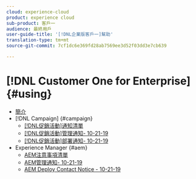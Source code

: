 ```yaml
---
cloud: experience-cloud
product: experience cloud
sub-product: 客戶一
audience: 最終用戶
user-guide-title: '[!DNL企業版客戶一]幫助'
translation-type: tm+mt
source-git-commit: 7cf1dc6e369fd28ab7569ee3d52f03dd3e7cb639

---
```



# [!DNL Customer One for Enterprise] {#using}

+ [簡介](home.md)
+ [!DNL Campaign] {#campaign}
   + [[!DNL促銷活動]通知清單](campaign-list.md)
   + [[!DNL促銷活動]管理通知- 10-21-19](campaign-admin.md)
   + [[!DNL促銷活動]部署通知- 10-21-19](campaign-deploy.md)
+ Experience Manager {#aem}
   + [AEM注意事項清單](aem-list.md)
   + [AEM管理通知- 10-21-19](aem-admin.md)
   + [AEM Deploy Contact Notice - 10-21-19](aem-deploy.md)
